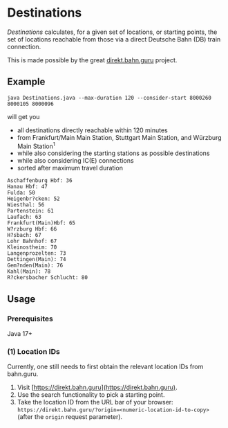 # Destinations

_Destinations_ calculates, for a given set of locations, or starting points, the set of locations reachable from those via a direct Deutsche Bahn (DB) train connection.

This is made possible by the great [direkt.bahn.guru](https://github.com/juliuste/direkt.bahn.guru) project.

## Example

```shell
java Destinations.java --max-duration 120 --consider-start 8000260 8000105 8000096
```

will get you 
- all destinations directly reachable within 120 minutes 
- from Frankfurt/Main Main Station, Stuttgart Main Station, and Würzburg Main Station<sup>1</sup>
- while also considering the starting stations as possible destinations
- while also considering IC(E) connections
- sorted after maximum travel duration

```
Aschaffenburg Hbf: 36
Hanau Hbf: 47
Fulda: 50
Heigenbr?cken: 52
Wiesthal: 56
Partenstein: 61
Laufach: 63
Frankfurt(Main)Hbf: 65
W?rzburg Hbf: 66
H?sbach: 67
Lohr Bahnhof: 67
Kleinostheim: 70
Langenprozelten: 73
Dettingen(Main): 74
Gem?nden(Main): 76
Kahl(Main): 78
R?ckersbacher Schlucht: 80
```

## Usage

### Prerequisites

Java 17+

### (1) Location IDs

Currently, one still needs to first obtain the relevant location IDs from bahn.guru.

1. Visit [https://direkt.bahn.guru](https://direkt.bahn.guru).
2. Use the search functionality to pick a starting point.
3. Take the location ID from the URL bar of your browser: `https://direkt.bahn.guru/?origin=<numeric-location-id-to-copy>` (after the `origin` request parameter).
